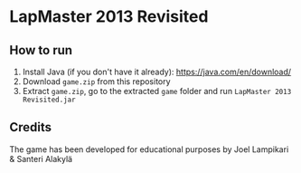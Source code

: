 # LapMaster 2013 Revisited

## How to run
1. Install Java (if you don't have it already): https://java.com/en/download/
2. Download `game.zip` from this repository
3. Extract `game.zip`, go to the extracted `game` folder and run `LapMaster 2013 Revisited.jar`

## Credits

The game has been developed for educational purposes by
Joel Lampikari & Santeri Alakylä